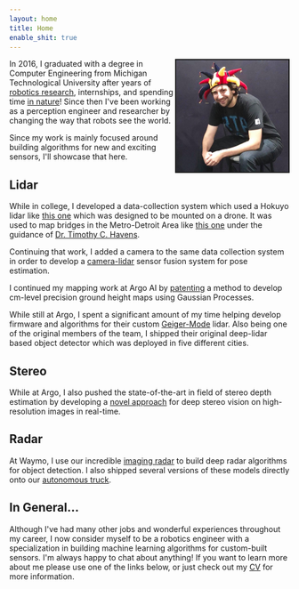 ```yaml
---
layout: home
title: Home
enable_shit: true
---
```

<img style="float: right;" src="/funnyhat.jpg" border="2" width="40%">

In 2016, I graduated with a degree in Computer Engineering from Michigan Technological University after years of [robotics research](https://scholar.google.com/citations?user=E0nbCrYAAAAJ&hl=en), internships, and spending time [in nature](https://www.google.com/maps/place/Michigan+Technological+University/@47.0892921,-88.6100291,11.82z/data=!4m5!3m4!1s0x4d50c810d2807581:0x80d7ca9457d61ad5!8m2!3d47.1150259!4d-88.5452004)! Since then I've been working as a perception engineer and researcher by changing the way that robots see the world.

Since my work is mainly focused around building algorithms for new and exciting sensors, I'll showcase that here.

## Lidar
While in college, I developed a data-collection system which used a Hokuyo lidar like [this one](https://acroname.com/store/lidar-scanner-r314-hokuyo-laser4?gclid=EAIaIQobChMIyZGAsYvr-QIVRjizAB2pqQy3EAQYBiABEgL4LfD_BwE) which was designed to be mounted on a drone. It was used to map bridges in the Metro-Detroit Area like [this one](https://mtri.org/mdot_uav.html) under the guidance of [Dr. Timothy C. Havens](https://www.mtu.edu/cs/department/people/faculty/havens/).


Continuing that work, I added a camera to the same data collection system in order to develop a [camera-lidar](https://asmedigitalcollection.asme.org/dynamicsystems/article-abstract/139/7/071002/395297/Heterogeneous-Multisensor-Fusion-for-Mobile) sensor fusion system for pose estimation.


I continued my mapping work at Argo AI by [patenting](https://patents.google.com/patent/US11164369B2/en) a method to develop cm-level precision ground height maps using Gaussian Processes.


While still at Argo, I spent a significant amount of my time helping develop firmware and algorithms for their custom [Geiger-Mode](https://www.argo.ai/company-news/breakthrough-new-lidar-technology-gives-argo-ai-the-edge-in-autonomous-delivery-and-ride-hail-services/) lidar. Also being one of the original members of the team, I shipped their original deep-lidar based object detector which was deployed in five different cities.

## Stereo
While at Argo, I also pushed the state-of-the-art in field of stereo depth estimation by developing a [novel approach](https://scholar.google.com/citations?view_op=view_citation&hl=en&user=E0nbCrYAAAAJ&citation_for_view=E0nbCrYAAAAJ:u5HHmVD_uO8C) for deep stereo vision on high-resolution images in real-time.


## Radar
At Waymo, I use our incredible [imaging radar](https://www.forbes.com/sites/bradtempleton/2021/11/15/waymos-new-imaging-radar-takes-them-through-san-francisco-fog/?sh=d07c3602937f) to build deep radar algorithms for object detection. I also shipped several versions of these models directly onto our [autonomous truck](https://blog.waymo.com/2021/12/designed-to-deliver.html).

## In General...
Although I've had many other jobs and wonderful experiences throughout my career, I now consider myself to be a robotics engineer with a specialization in building machine learning algorithms for custom-built sensors. I'm always happy to chat about anything! If you want to learn more about me please use one of the links below, or just check out my [CV](/ManelaCV.pdf) for more information.
